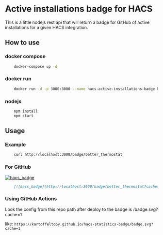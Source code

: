 # Active installations badge for HACS

This is a little nodejs rest api that will return a badge for GitHub of active installations for a given HACS integration.

## How to use

### docker compose
```bash
    docker-compose up -d
```

### docker run
```bash
    docker run -d -p 3000:3000 --name hacs-active-installations-badge kartoffeltoby/badge:latest
```

### nodejs
```bash
    npm install
    npm start
```

## Usage

### Example

```bash
    curl http://localhost:3000/badge/better_thermostat
```

### For GitHub

[![hacs_badge](https://badge.t-haber.de/badge/better_thermostat?cache=1)]()
```md
    [![hacs_badge](http://localhost:3000/badge/better_thermostat?cache=1)]()
```

### Using GitHub Actions
Look the config from this repo path after deploy to the badge is /badge.svg?cache=1

like: ``https://kartoffeltoby.github.io/hacs-statistics-badge/badge.svg?cache=1``
